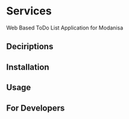 # Services
Web Based ToDo List Application for Modanisa

## Deciriptions

## Installation

## Usage

## For Developers
 